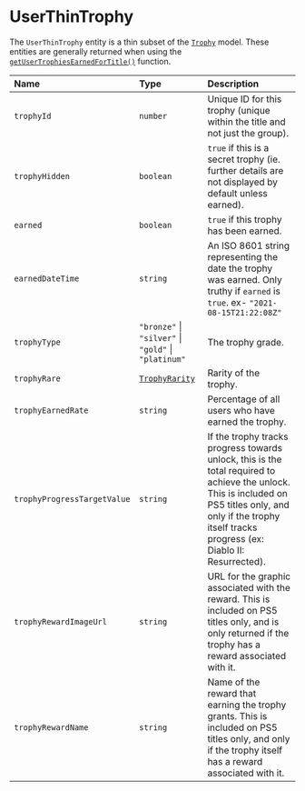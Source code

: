 # UserThinTrophy

The `UserThinTrophy` entity is a thin subset of the [`Trophy`](/api-docs/data-models/trophy) model. These entities are generally returned when using the [`getUserTrophiesEarnedForTitle()`](/api-docs/trophy/user/getUserTrophiesEarnedForTitle) function.

| Name                        | Type                                                  | Description                                                                                                                                                                                                      |
| :-------------------------- | :---------------------------------------------------- | :--------------------------------------------------------------------------------------------------------------------------------------------------------------------------------------------------------------- |
| `trophyId`                  | `number`                                              | Unique ID for this trophy (unique within the title and not just the group).                                                                                                                                      |
| `trophyHidden`              | `boolean`                                             | `true` if this is a secret trophy (ie. further details are not displayed by default unless earned).                                                                                                              |
| `earned`                    | `boolean`                                             | `true` if this trophy has been earned.                                                                                                                                                                           |
| `earnedDateTime`            | `string`                                              | An ISO 8601 string representing the date the trophy was earned. Only truthy if `earned` is `true`. ex- `"2021-08-15T21:22:08Z"`                                                                                  |
| `trophyType`                | `"bronze"` \| `"silver"` \| `"gold"` \| `"platinum"`  | The trophy grade.                                                                                                                                                                                                |
| `trophyRare`                | [`TrophyRarity`](/api-docs/data-models/trophy-rarity) | Rarity of the trophy.                                                                                                                                                                                            |
| `trophyEarnedRate`          | `string`                                              | Percentage of all users who have earned the trophy.                                                                                                                                                              |
| `trophyProgressTargetValue` | `string`                                              | If the trophy tracks progress towards unlock, this is the total required to achieve the unlock. This is included on PS5 titles only, and only if the trophy itself tracks progress (ex: Diablo II: Resurrected). |
| `trophyRewardImageUrl`      | `string`                                              | URL for the graphic associated with the reward. This is included on PS5 titles only, and is only returned if the trophy has a reward associated with it.                                                         |
| `trophyRewardName`          | `string`                                              | Name of the reward that earning the trophy grants. This is included on PS5 titles only, and only if the trophy itself has a reward associated with it.                                                           |
